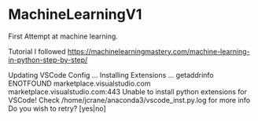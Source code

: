 # MachineLearningV1
First Attempt at machine learning.

Tutorial I followed
https://machinelearningmastery.com/machine-learning-in-python-step-by-step/

Updating VSCode Config ...
Installing Extensions ...
getaddrinfo ENOTFOUND marketplace.visualstudio.com marketplace.visualstudio.com:443
   Unable to install python extensions for VSCode!
   Check /home/jcrane/anaconda3/vscode_inst.py.log for more info
   Do you wish to retry? [yes|no]

